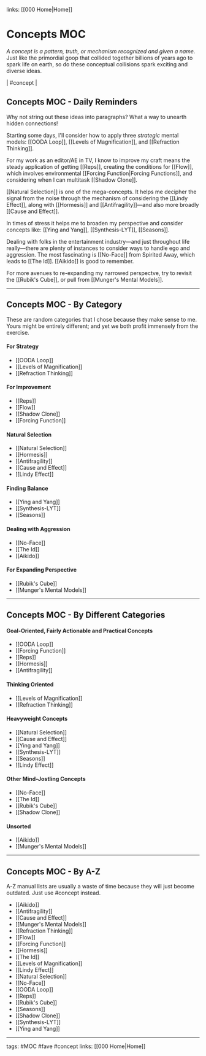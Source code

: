 links: [[000 Home|Home]]

# Concepts MOC
*A concept is a pattern, truth, or mechanism recognized and given a name.*
Just like the primordial goop that collided together billions of years ago to spark life on earth, so do these conceptual collisions spark exciting and diverse ideas.

| #concept | 

## Concepts MOC - Daily Reminders
Why not string out these ideas into paragraphs? What a way to unearth hidden connections!

Starting some days, I'll consider how to apply three *strategic* mental models: [[OODA Loop]], [[Levels of Magnification]], and [[Refraction Thinking]].

For my work as an editor/AE in TV, I know to improve my craft means the steady application of getting [[Reps]], creating the conditions for [[Flow]], which involves environmental  [[Forcing Function|Forcing Functions]], and considering when I can multitask [[Shadow Clone]]. 


[[Natural Selection]] is one of the mega-concepts. It helps me decipher the signal from the noise through the mechanism of considering the [[Lindy Effect]], along with [[Hormesis]] and [[Antifragility]]—and also more broadly [[Cause and Effect]].

In times of stress it helps me to broaden my perspective and consider concepts like: [[Ying and Yang]], [[Synthesis-LYT]], [[Seasons]].

Dealing with folks in the entertainment industry—and just throughout life really—there are plenty of instances to consider ways to handle ego and aggression. The most fascinating is [[No-Face]] from Spirited Away, which leads to [[The Id]]. [[Aikido]] is good to remember.

For more avenues to re-expanding my narrowed perspectve, try to revisit the [[Rubik's Cube]], or pull from [[Munger's Mental Models]].


---
## Concepts MOC - By Category
These are random categories that I chose because they make sense to me. Yours might be entirely different; and yet we both profit immensely from the exercise.

#### For Strategy
- [[OODA Loop]]
- [[Levels of Magnification]]  
- [[Refraction Thinking]]

#### For Improvement
- [[Reps]] 
- [[Flow]]
- [[Shadow Clone]]
- [[Forcing Function]] 

#### Natural Selection
- [[Natural Selection]]
- [[Hormesis]]
- [[Antifragility]]
- [[Cause and Effect]]
- [[Lindy Effect]] 

#### Finding Balance
- [[Ying and Yang]]
- [[Synthesis-LYT]]
- [[Seasons]]

#### Dealing with Aggression
- [[No-Face]]
- [[The Id]]
- [[Aikido]] 

#### For Expanding Perspective
- [[Rubik's Cube]]
- [[Munger's Mental Models]]

---
## Concepts MOC - By Different Categories

#### Goal-Oriented, Fairly Actionable and Practical Concepts
- [[OODA Loop]]
- [[Forcing Function]] 
- [[Reps]] 
- [[Hormesis]]
- [[Antifragility]]

#### Thinking Oriented
- [[Levels of Magnification]]  
- [[Refraction Thinking]]

#### Heavyweight Concepts
- [[Natural Selection]]
- [[Cause and Effect]]
- [[Ying and Yang]]
- [[Synthesis-LYT]]
- [[Seasons]]
- [[Lindy Effect]] 

#### Other Mind-Jostling Concepts
- [[No-Face]]
- [[The Id]]
- [[Rubik's Cube]]
- [[Shadow Clone]]

#### Unsorted
- [[Aikido]] 
- [[Munger's Mental Models]]

---
## Concepts MOC - By A-Z
A-Z manual lists are usually a waste of time because they will just become outdated. Just use #concept instead.
- [[Aikido]] 
- [[Antifragility]]
- [[Cause and Effect]]
- [[Munger's Mental Models]]
- [[Refraction Thinking]]
- [[Flow]]
- [[Forcing Function]] 
- [[Hormesis]]
- [[The Id]]
- [[Levels of Magnification]]  
- [[Lindy Effect]] 
- [[Natural Selection]]
- [[No-Face]]
- [[OODA Loop]]
- [[Reps]] 
- [[Rubik's Cube]]
- [[Seasons]]
- [[Shadow Clone]]
- [[Synthesis-LYT]]
- [[Ying and Yang]]

---
tags: #MOC #fave #concept
links: [[000 Home|Home]]